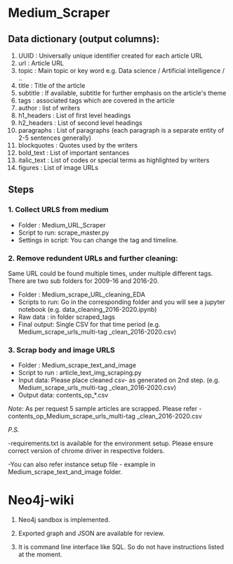 # Medium_Scraper

## Data dictionary (output columns):

1. UUID : Universally unique identifier created for each article URL	
2. url : Article URL	
3. topic : Main topic or key word e.g. Data science / Artificial intelligence / ..	
4. title : Title of the article	
5. subtitle	: If available, subtitle for further emphasis on the article's theme
6. tags	: associated tags which are covered in the article
7. author	: list of writers
8. h1_headers : List of first level headings	
9. h2_headers	: List of second level headings
10. paragraphs : List of paragraphs (each paragraph is a separate entity of 2-5 sentences generally)	
11. blockquotes	: Quotes used by the writers
12. bold_text	: List of important sentances 
13. italic_text : List of codes or special terms as highlighted by writers
14. figures : List of image URLs



## Steps


### 1. Collect URLS from medium
- Folder : Medium_URL_Scraper
- Script to run: scrape_master.py
- Settings in script: You can change the tag and timeline.

### 2. Remove redundent URLs and further cleaning: 
Same URL could be found multiple times, under multiple different tags. 
There are two sub folders for 2009-16 and 2016-20.
- Folder : Medium_scrape_URL_cleaning_EDA
- Scripts to run: Go in the corresponding folder and you will see a jupyter notebook (e.g. data_cleaning_2016-2020.ipynb)
- Raw data : in folder scraped_tags
- Final output: Single CSV for that time period (e.g. Medium_scrape_urls_multi-tag _clean_2016-2020.csv)

### 3. Scrap body and image URLS 
- Folder : Medium_scrape_text_and_image
- Script to run : article_text_img_scraping.py
- Input data: Please place cleaned csv- as generated on 2nd step. (e.g. Medium_scrape_urls_multi-tag _clean_2016-2020.csv)
- Output data: contents_op_*.csv

*Note*: As per request 5 sample articles are scrapped. Please refer - contents_op_Medium_scrape_urls_multi-tag _clean_2016-2020.csv


*P.S.*

-requirements.txt is available for the environment setup. Please ensure  correct version of chrome driver in respective folders.


-You can also refer instance setup file - example in Medium_scrape_text_and_image folder.


# Neo4j-wiki

1. Neo4j sandbox is implemented.

2. Exported graph and JSON are available for review.

3. It is command line interface like SQL. So do not have instructions listed at the moment.

 